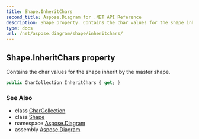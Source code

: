 ```yaml
---
title: Shape.InheritChars
second_title: Aspose.Diagram for .NET API Reference
description: Shape property. Contains the char values for the shape inherit by the master shape
type: docs
url: /net/aspose.diagram/shape/inheritchars/
---
```

## Shape.InheritChars property

Contains the char values for the shape inherit by the master shape.

```csharp
public CharCollection InheritChars { get; }
```

### See Also

* class [CharCollection](../../charcollection/)
* class [Shape](../)
* namespace [Aspose.Diagram](../../shape/)
* assembly [Aspose.Diagram](../../../)


